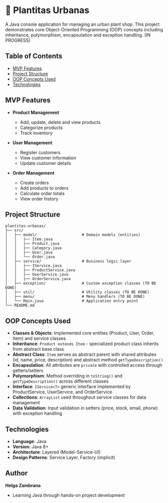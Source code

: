 # 🌱 Plantitas Urbanas

A Java console application for managing an urban plant shop. This project demonstrates core Object-Oriented Programming (OOP) concepts including inheritance, polymorphism, encapsulation and exception handling. (IN PROGRESS)

## Table of Contents
- [MVP Features](#features)
- [Project Structure](#project-structure)
- [OOP Concepts Used](#oop-concepts-used)
- [Technologies](#technologies)

## MVP Features

- **Product Management**
  - Add, update, delete and view products
  - Categorize products
  - Track inventory

- **User Management**
  - Register customers
  - View customer information
  - Update customer details

- **Order Management**
  - Create orders
  - Add products to orders
  - Calculate order totals
  - View order history


## Project Structure

```
plantitas-urbanas/
├── src/
│   ├── model/                    # Domain models (entities)
│   │   ├── Item.java
│   │   ├── Product.java          
│   │   ├── Category.java
│   │   ├── User.java
│   │   └── Order.java
│   ├── service/                  # Business logic layer
│   │   ├── IService.java
│   │   ├── ProductService.java
│   │   ├── UserService.java
│   │   ├── OrderService.java
│   ├── exception/                # Custom exception classes (TO BE DONE)
│   ├── util/                     # Utility classes (TO BE DONE)
│   ├── menu/                     # Menu handlers (TO BE DONE)
│   └── Main.java                 # Application entry point
└── README.md
```

## OOP Concepts Used
- **Classes & Objects**: Implemented core entities (Product, User, Order, Item) and service classes
- **Inheritance**: `Product extends Item` - specialized product class inherits from abstract base class
- **Abstract Class**: `Item` serves as abstract parent with shared attributes (id, name, price, description) and abstract method `getTypeDescription()`
- **Encapsulation**: All attributes are `private` with controlled access through getters/setters
- **Polymorphism**: Method overriding in `toString()` and `getTypeDescription()` across different classes
- **Interface**: `IService<T>` generic interface implemented by ProductService, UserService, and OrderService
- **Collections**: `ArrayList` used throughout service classes for data management
- **Data Validation**: Input validation in setters (price, stock, email, phone) with exception handling


## Technologies

- **Language**: Java
- **Version**: Java 8+
- **Architecture**: Layered (Model-Service-UI)
- **Design Patterns**: Service Layer, Factory (implicit)


## Author

**Helga Zambrana**
- Learning Java through hands-on project development